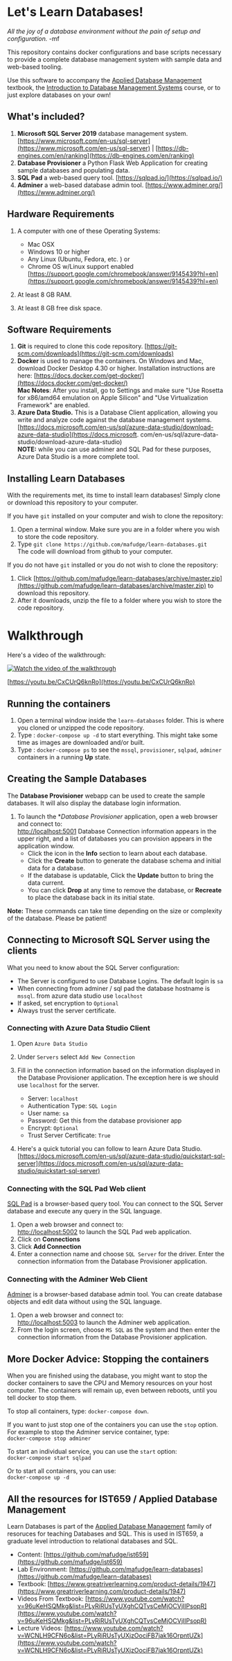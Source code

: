 # Let's Learn Databases!

*All the joy of a database environment without the pain of setup and configuration.* -mf

This repository contains docker configurations and base scripts necessary to provide a complete database management system with sample data and web-based tooling.

Use this software to accompany the [Applied Database Management](https://mafudge.github.io/applied-database-management/) textbook, the [Introduction to Database Management Systems](https://github.com/mafudge/ist659) course, or to just explore databases on your own! 

## What's included?

1. **Microsoft SQL Server 2019** database management system. [https://www.microsoft.com/en-us/sql-server](https://www.microsoft.com/en-us/sql-server) | [https://db-engines.com/en/ranking](https://db-engines.com/en/ranking)
2. **Database Provisioner** a Python Flask Web Application for creating sample databases and populating data.
3. **SQL Pad** a web-based query tool. [https://sqlpad.io/](https://sqlpad.io/)
4. **Adminer** a web-based database admin tool. [https://www.adminer.org/](https://www.adminer.org/)

## Hardware Requirements

1. A computer with one of these Operating Systems:

   - Mac OSX  
   - Windows 10 or higher  
   - Any Linux (Ubuntu, Fedora, etc. ) or  
   - Chrome OS w/Linux support enabled   
 [https://support.google.com/chromebook/answer/9145439?hl=en](https://support.google.com/chromebook/answer/9145439?hl=en) 
2. At least 8 GB RAM.
3. At least 8 GB free disk space. 

## Software Requirements

1. **Git** is required to clone this code repository. [https://git-scm.com/downloads](https://git-scm.com/downloads)
2. **Docker** is used to manage the containers. On Windows and Mac, download Docker Desktop 4.30 or higher. Installation instructions are here: [https://docs.docker.com/get-docker/](https://docs.docker.com/get-docker/)   
  **Mac Notes**: After you install, go to Settings and make sure "Use Rosetta for x86/amd64 emulation on Apple Silicon" and "Use Virtualization Framework" are enabled. 
3. **Azure Data Studio.** This is a Database Client application, allowing you write and analyze code against the database management systems.
[https://docs.microsoft.com/en-us/sql/azure-data-studio/download-azure-data-studio](https://docs.microsoft.
com/en-us/sql/azure-data-studio/download-azure-data-studio)  
**NOTE:** while you can use adminer and SQL Pad for these purposes, Azure Data Studio is a more complete tool.

## Installing Learn Databases

With the requirements met, its time to install learn databases!  Simply clone or download this repository to your computer. 

If you have `git` installed on your computer and wish to clone the repository:

1. Open a terminal window. Make sure you are in a folder where you wish to store the code repository.
2. Type `git clone https://github.com/mafudge/learn-databases.git`  
The code will download from github to your computer.

If you do not have `git` installed or you do not wish to clone the repository:

1.  Click [https://github.com/mafudge/learn-databases/archive/master.zip](https://github.com/mafudge/learn-databases/archive/master.zip) to download this repository. 
2. After it downloads, unzip the file to a folder where you wish to store the code repository.

# Walkthrough 

Here's a video of the walkthrough:   

[![Watch the video of the walkthrough](https://img.youtube.com/vi/CxCUrQ6knRo/hqdefault.jpg)](https://youtu.be/CxCUrQ6knRo) 

[https://youtu.be/CxCUrQ6knRo](https://youtu.be/CxCUrQ6knRo)

## Running the containers

1. Open a terminal window inside the `learn-databases` folder. This is where you cloned or unzipped the code repository.
2. Type : `docker-compose up -d` to start everything. This might take some time as images are downloaded and/or built.
3. Type : `docker-compose ps` to see the `mssql`,  `provisioner`, `sqlpad`, `adminer` containers in a running **Up** state.

## Creating the Sample Databases

The **Database Provisioner** webapp can be used to create the sample databases. It will also display the database login information. 

1. To launch the **Database Provisioner* application, open a web browser and connect to:  
 [http://localhost:5001](http://localhost:5001)
 Database Connection information appears in the upper right, and a list of databases you can provision appears in the application window.  
   - Click the icon in the **Info** section to learn about each  database.
   - Click the **Create** button to generate the database schema and initial data for a database. 
   - If the database is updatable, Click the **Update** button to bring the data current.
   - You can click **Drop** at any time to remove the database, or **Recreate** to place the database back in its initial state. 

**Note:** These  commands can take time depending on the size or complexity of the database. Please be patient!

## Connecting to Microsoft SQL Server using the clients

What you need to know about the SQL Server configuration:

- The Server is configured to use Database Logins. The default login is `sa`
- When connecting from adminer / sql pad the database hostname is `mssql`. from azure data studio use `localhost`
- If asked, set encryption to `Optional`
- Always trust the server certificate.

### Connecting with Azure Data Studio Client

1. Open `Azure Data Studio`
2. Under `Servers` select `Add New Connection`
3. Fill in the connection information based on the information displayed in the Database Provisioner application. The exception here is we should use `localhost` for the server.
    - Server: `localhost`
    - Authentication Type: `SQL Login`
    - User name: `sa`
    - Password: Get this from the database provisioner app
    - Encrypt: `Optional`
    - Trust Server Certificate: `True`

4. Here's a quick tutorial you can follow to learn Azure Data Studio.   
[https://docs.microsoft.com/en-us/sql/azure-data-studio/quickstart-sql-server](https://docs.microsoft.com/en-us/sql/azure-data-studio/quickstart-sql-server)

### Connecting with the SQL Pad Web client

[SQL Pad](https://rickbergfalk.github.io/sqlpad/#/) is a browser-based query tool. You can connect to the SQL Server database and execute any query in the SQL language.

1. Open a web browser and connect to:   
[http://localhost:5002](http://localhost:5002) to launch the SQL Pad web application.
2. Click on **Connections**
3. Click **Add Connection**
4. Enter a connection name and choose `SQL Server` for the driver. Enter the connection information from the Database Provisioner application. 

### Connecting with the Adminer Web Client

[Adminer](https://www.adminer.org/) is a browser-based database admin tool. You can create database objects and edit data without using the SQL language. 

1. Open a web browser and connect to:  
[http://localhost:5003](http://localhost:5003) to launch the Adminer web application.
2. From the login screen, choose `MS SQL` as the system and then enter the connection information from the Database Provisioner application.


## More Docker Advice: Stopping the containers

When you are finished using the database, you might want to stop the docker containers to save the CPU and Memory resources on your host computer. The containers will remain up, even between reboots, until you tell docker to stop them.

To stop all containers, type: `docker-compose down`.

If you want to just stop one of the containers  you can use the `stop` option. For example to stop the Adminer service container, type:  
`docker-compose stop adminer`

To start an individual service, you can use the `start` option:  
`docker-compose start sqlpad`  

Or to start all containers, you can use:  
`docker-compose up -d`

## All the resources for IST659 / Applied Database Management

Learn Databases is part of the [Applied Database Management](https://mafudge.github.io/applied-database-management/) family of resoruces for teaching Databases and SQL. This is used in IST659, a graduate level introduction to relational databases and SQL.

- Content: [https://github.com/mafudge/ist659](https://github.com/mafudge/ist659)
- Lab Environment: [https://github.com/mafudge/learn-databases](https://github.com/mafudge/learn-databases)
- Textbook: [https://www.greatriverlearning.com/product-details/1947](https://www.greatriverlearning.com/product-details/1947)
- Videos From Textbook: [https://www.youtube.com/watch?v=96uKeHSQMkg&list=PLyRiRUsTyUXghCQTvsCeMjOCVjIIPsopR](https://www.youtube.com/watch?v=96uKeHSQMkg&list=PLyRiRUsTyUXghCQTvsCeMjOCVjIIPsopR)
- Lecture Videos: [https://www.youtube.com/watch?v=WCNLH9CFN6o&list=PLyRiRUsTyUXjzOociFB7jak16OrpntUZk](https://www.youtube.com/watch?v=WCNLH9CFN6o&list=PLyRiRUsTyUXjzOociFB7jak16OrpntUZk)